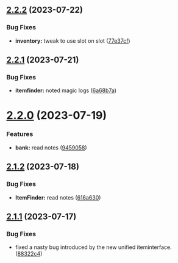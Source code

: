 ## [2.2.2](https://github.com/Torwent/SRL-T/compare/v2.2.1...v2.2.2) (2023-07-22)


### Bug Fixes

* **inventory:** tweak to use slot on slot ([77e37cf](https://github.com/Torwent/SRL-T/commit/77e37cf5222fb7b68a6ccb3771f484e330bbe5ba))



## [2.2.1](https://github.com/Torwent/SRL-T/compare/v2.2.0...v2.2.1) (2023-07-21)


### Bug Fixes

* **itemfinder:** noted magic logs ([6a68b7a](https://github.com/Torwent/SRL-T/commit/6a68b7a81e492f6c6caa29d1a8d187ef786b851e))



# [2.2.0](https://github.com/Torwent/SRL-T/compare/v2.1.2...v2.2.0) (2023-07-19)


### Features

* **bank:** read notes ([9459058](https://github.com/Torwent/SRL-T/commit/9459058ff8fd28a3c61d57a81759656d6a24987b))



## [2.1.2](https://github.com/Torwent/SRL-T/compare/v2.1.1...v2.1.2) (2023-07-18)


### Bug Fixes

* **ItemFinder:** read notes ([616a630](https://github.com/Torwent/SRL-T/commit/616a63009c6301918193de39a8836c0579156c8e))



## [2.1.1](https://github.com/Torwent/SRL-T/compare/v2.1.0...v2.1.1) (2023-07-17)


### Bug Fixes

* fixed a nasty bug introduced by the new unified iteminterface. ([88322c4](https://github.com/Torwent/SRL-T/commit/88322c4165c45c4424daa422abd952c81439740a))




